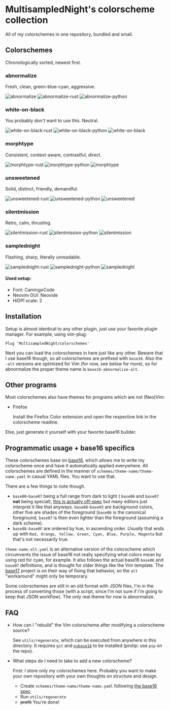 # MultisampledNight's colorscheme collection

All of my colorschemes in one repository, bundled and small.


## Colorschemes

Chronologically sorted, newest first.

### abnormalize

Fresh, clean, green-blue-cyan, aggressive.

![abnormalize](https://user-images.githubusercontent.com/80128916/178453529-8066e971-dbbd-4994-abd0-caa4a3d64a5d.png)
![abnormalize-rust](https://user-images.githubusercontent.com/80128916/178453652-6a4847a2-5530-4cf6-a70e-b46d2d4deb6c.png)
![abnormalize-python](https://user-images.githubusercontent.com/80128916/178453656-efb67c62-ca4c-4a1f-8e7a-969335b52e8a.png)

### white-on-black

You probably _don't_ want to use this. Neutral.

![white-on-black-rust](https://user-images.githubusercontent.com/80128916/178453560-74f7af20-1db4-4620-8129-0bbd5660031b.png)
![white-on-black-python](https://user-images.githubusercontent.com/80128916/178453571-b2a30504-073a-47a6-98f8-5a374792133a.png)
![white-on-black](https://user-images.githubusercontent.com/80128916/178453506-a32039de-ae75-4178-9c51-72a9f4a098e9.png)

### morphtype

Consistent, context-aware, contrastful, direct.

![morphtype-rust](https://user-images.githubusercontent.com/80128916/178453643-ab1930ec-77e7-46fc-88c0-213f65ec567f.png)
![morphtype-python](https://user-images.githubusercontent.com/80128916/178453646-5a89cf2c-62fc-490d-93a1-21f65ca99413.png)
![morphtype](https://user-images.githubusercontent.com/80128916/178453525-0e8bdae9-f57c-4b5b-93e9-4bc822bff359.png)

### unsweetened

Solid, distinct, friendly, demandful.

![unsweetened-rust](https://user-images.githubusercontent.com/80128916/178453575-f3d72c89-a671-4aeb-9709-8067d54102a2.png)
![unsweetened-python](https://user-images.githubusercontent.com/80128916/178453582-459802f7-d89d-4a26-a10d-8d38d561efab.png)
![unsweetened](https://user-images.githubusercontent.com/80128916/178453512-99cd5a3e-5300-4ad0-9d63-79ff05108b80.png)

### silentmission

Retro, calm, thrusting.

![silentmission-rust](https://user-images.githubusercontent.com/80128916/178453597-de0d0120-2511-4de7-9be6-5e3be9518e51.png)
![silentmission-python](https://user-images.githubusercontent.com/80128916/178453606-c7e361ae-e098-4c38-aae7-3f3b0d85956c.png)
![silentmission](https://user-images.githubusercontent.com/80128916/178453516-016b599d-e2c9-45ff-bcaa-2497c5ad090f.png)

### samplednight

Flashing, sharp, literally unreadable.

![samplednight-rust](https://user-images.githubusercontent.com/80128916/178453610-20555a5e-6f88-4197-92c1-ce9157cdbf5e.png)
![samplednight-python](https://user-images.githubusercontent.com/80128916/178453634-ec42446c-e158-456d-9a3b-e5dbb9871904.png)
![samplednight](https://user-images.githubusercontent.com/80128916/178453522-4ff4cd07-1ada-4e09-889f-6943df44144f.png)

#### Used setup:

- Font: CamingoCode
- Neovim GUI: Neovide
- HiDPI scale: 2

## Installation

Setup is almost identical to any other plugin, just use your favorite plugin
manager. For example, using vim-plug:

```vim
Plug 'MultisampledNight/colorschemes'
```

Next you can load the colorschemes in here just like any other. Beware that I
use base16 though, so all colorschemes are prefixed with `base16`. Also the
`-alt` versions are optimized for Vim (for now, see below for more), so for
abnormalize the proper theme name is `base16-abnormalize-alt`.

## Other programs

Most colorschemes also have themes for programs which are not (Neo)Vim:

- Firefox
	
	Install the Firefox Color extension and open the respective link in the
	colorscheme readme.

Else, just generate it yourself with your favorite base16 builder.

## Programmatic usage + base16 specifics

These colorschemes base on [base16](https://github.com/chriskempson/base16), which
allows me to write my colorscheme once and have it automatically applied
everywhere. All colorschemes are defined in the manner of
`schemes/theme-name/theme-name.yaml` in casual YAML files. You want to use that.

There are a few things to note though.

- `base00`-`base07` being a full range from dark to light (
	`base06` and `base07` **not** being special), [this is actually
	off-spec](https://github.com/base16-project/base16/blob/099f69eebafa085105c4f49c8095491e565e66a8/styling.md)
	but many editors just interpret it like that anyways. `base00`-`base03` are
	background colors, other five are shades of the foreground (`base06` is the
	canonical foreground, `base07` is then even lighter than the foreground
	(assuming a dark scheme).
- `base08-base0F` are ordered by hue, in ascending order.
	_Usually_ that ends up with `Red, Orange, Yellow, Green, Cyan, Blue, Purple,
	Magenta` but that's not necessarily true.

`theme-name-alt.yaml` is an alternative version of the colorscheme which
circumvents the issue of base16 not really specifying what colors _mean_ by
using red for cyan, for example. It also follows the actual base16 `base06`
and `base07` definitions, and is thought for older things like the Vim template.
The [base17](https://github.com/base16-project/base17) project is on their way
of fixing that behavior, so the `alt` "workaround" might only be temporary.

Some colorschemes are still in an old format with JSON files, I'm in the process
of converting those (with a script, since I'm not sure if I'm going to keep that
JSON workflow). The only real theme for now is abnormalize.

## FAQ

- How can I "rebuild" the Vim colorscheme after modifying a colorscheme source?

	See `utils/regenerate`, which can be executed from anywhere in this directory.
	It requires `git` and
	[`pybase16`](https://github.com/InspectorMustache/base16-builder-python) to be
	installed (protip: use `pip` on the repo).

- What steps do I need to take to add a new colorscheme?

	First: I store only my colorschemes here. Probably you want to make your own
	repository with your own thoughts on structure and design.

	- Create `schemes/theme-name/theme-name.yaml` following [the base16
	  spec](https://github.com/base16-project/base16/blob/main/styling.md)
	- Run `utils/regenerate`
	- ~~profit~~ You're done!

<!--
  vim: tw=80
-->
